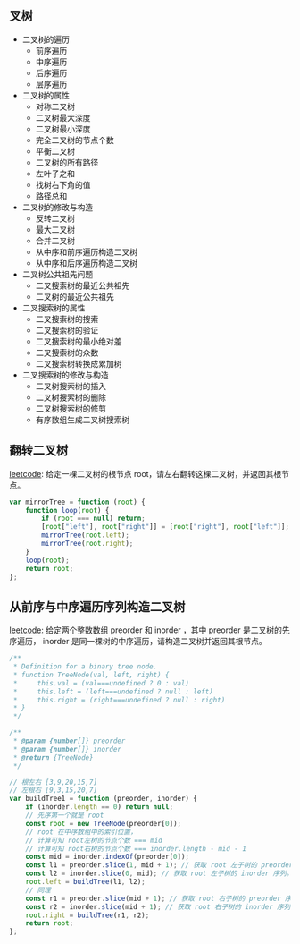 ## 叉树

-   二叉树的遍历
    -   前序遍历
    -   中序遍历
    -   后序遍历
    -   层序遍历
-   二叉树的属性
    -   对称二叉树
    -   二叉树最大深度
    -   二叉树最小深度
    -   完全二叉树的节点个数
    -   平衡二叉树
    -   二叉树的所有路径
    -   左叶子之和
    -   找树右下角的值
    -   路径总和
-   二叉树的修改与构造
    -   反转二叉树
    -   最大二叉树
    -   合并二叉树
    -   从中序和前序遍历构造二叉树
    -   从中序和后序遍历构造二叉树
-   二叉树公共祖先问题
    -   二叉搜索树的最近公共祖先
    -   二叉树的最近公共祖先
-   二叉搜索树的属性
    -   二叉搜索树的搜索
    -   二叉搜索树的验证
    -   二叉搜索树的最小绝对差
    -   二叉搜索树的众数
    -   二叉搜索树转换成累加树
-   二叉搜索树的修改与构造
    -   二叉树搜索树的插入
    -   二叉树搜索树的删除
    -   二叉树搜索树的修剪
    -   有序数组生成二叉树搜索树

## 翻转二叉树

[#1]: https://leetcode.cn/problems/er-cha-shu-de-jing-xiang-lcof/

[leetcode][#1]: 给定一棵二叉树的根节点 root，请左右翻转这棵二叉树，并返回其根节点。

```js
var mirrorTree = function (root) {
    function loop(root) {
        if (root === null) return;
        [root["left"], root["right"]] = [root["right"], root["left"]];
        mirrorTree(root.left);
        mirrorTree(root.right);
    }
    loop(root);
    return root;
};
```

## 从前序与中序遍历序列构造二叉树

[#2]: https://leetcode.cn/problems/construct-binary-tree-from-preorder-and-inorder-traversal/

[leetcode][#2]: 给定两个整数数组 preorder 和 inorder ，其中 preorder 是二叉树的先序遍历， inorder 是同一棵树的中序遍历，请构造二叉树并返回其根节点。

```js
/**
 * Definition for a binary tree node.
 * function TreeNode(val, left, right) {
 *     this.val = (val===undefined ? 0 : val)
 *     this.left = (left===undefined ? null : left)
 *     this.right = (right===undefined ? null : right)
 * }
 */

/**
 * @param {number[]} preorder
 * @param {number[]} inorder
 * @return {TreeNode}
 */

// 根左右 [3,9,20,15,7]
// 左根右 [9,3,15,20,7]
var buildTree1 = function (preorder, inorder) {
    if (inorder.length == 0) return null;
    // 先序第一个就是 root
    const root = new TreeNode(preorder[0]);
    // root 在中序数组中的索引位置，
    // 计算可知 root左树的节点个数 === mid
    // 计算可知 root右树的节点个数 === inorder.length - mid - 1
    const mid = inorder.indexOf(preorder[0]);
    const l1 = preorder.slice(1, mid + 1); // 获取 root 左子树的 preorder 序列。
    const l2 = inorder.slice(0, mid); // 获取 root 左子树的 inorder 序列。
    root.left = buildTree(l1, l2);
    // 同理
    const r1 = preorder.slice(mid + 1); // 获取 root 右子树的 preorder 序列。
    const r2 = inorder.slice(mid + 1); // 获取 root 右子树的 inorder 序列。
    root.right = buildTree(r1, r2);
    return root;
};
```
